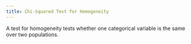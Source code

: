 ```yaml
---
title: Chi-Squared Test for Homogeneity
---
```


A test for homogeneity tests whether one categorical variable is the same over two populations.